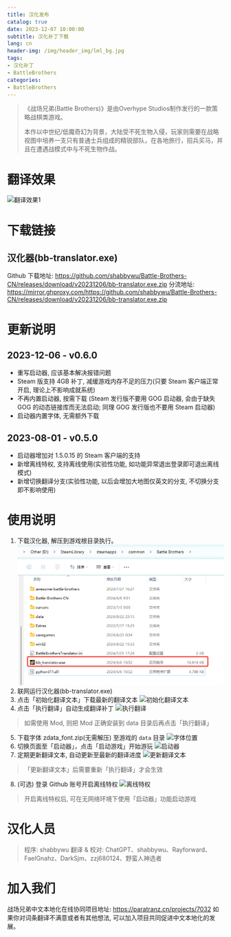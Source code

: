 ```yaml
---
title: 汉化发布
catalog: true
date: 2023-12-07 10:00:00
subtitle: 汉化补丁下载
lang: cn
header-img: /img/header_img/lml_bg.jpg
tags:
- 汉化补丁
- BattleBrothers
categories:
- BattleBrothers
---
```


> 《战场兄弟(Battle Brothers)》是由Overhype Studios制作发行的一款策略战棋类游戏。
> 
> 本作以中世纪/低魔奇幻为背景，大陆受不死生物入侵，玩家则需要在战略视图中培养一支只有普通士兵组成的精锐部队，在各地旅行，招兵买马，并且在遭遇战模式中与不死生物作战。

# 翻译效果
![翻译效果1](翻译效果1.webp)

# 下载链接
## 汉化器(bb-translator.exe)
Github 下载地址: https://github.com/shabbywu/Battle-Brothers-CN/releases/download/v20231206/bb-translator.exe.zip
分流地址: https://mirror.ghproxy.com/https://github.com/shabbywu/Battle-Brothers-CN/releases/download/v20231206/bb-translator.exe.zip

# 更新说明
## 2023-12-06 - v0.6.0
- 重写启动器, 应该基本解决报错问题
- Steam 版支持 4GB 补丁, 减缓游戏内存不足的压力(只要 Steam 客户端正常开启, 理论上不影响成就系统)
- 不再内置启动器, 按需下载 (Steam 发行版不要用 GOG 启动器, 会由于缺失 GOG 的动态链接库而无法启动; 同理 GOG 发行版也不要用 Steam 启动器) 
- 启动器内置字体, 无需额外下载

## 2023-08-01 - v0.5.0
- 启动器增加对 1.5.0.15 的 Steam 客户端的支持
- 新增离线特权, 支持离线使用(实验性功能, 如功能异常退出登录即可退出离线模式)
- 新增切换翻译分支(实验性功能, 以后会增加大地图仅英文的分支, 不切换分支即不影响使用)

# 使用说明
1. 下载汉化器, 解压到游戏根目录执行。
![汉化器位置](汉化器位置.jpeg)
2. 联网运行汉化器(bb-translator.exe)
3. 点击「初始化翻译文本」下载最新的翻译文本
![初始化翻译文本](初始化翻译文本.jpeg)
4. 点击「执行翻译」自动生成翻译补丁
![执行翻译](执行翻译.jpeg)
> 如需使用 Mod, 则把 Mod 正确安装到 data 目录后再点击「执行翻译」
5. 下载字体 zdata_font.zip(无需解压) 至游戏的 `data` 目录
![字体位置](字体位置.jpeg)
6. 切换页面至「启动器」，点击「启动游戏」开始游玩
![启动器](启动器.jpeg)
7. 定期更新翻译文本, 自动更新至最新的翻译进度
![更新翻译文本](更新翻译文本.jpeg)
> 「更新翻译文本」后需要重新「执行翻译」才会生效
8. (可选) 登录 Github 账号开启离线特权
![离线特权](离线特权.jpeg)
> 开启离线特权后, 可在无网络环境下使用「启动器」功能启动游戏

# 汉化人员

> 程序: shabbywu
> 翻译 & 校对: ChatGPT、shabbywu、Rayforward、FaelGnahz、DarkSjm、zzj680124、野蛮人神选者

# 加入我们
战场兄弟中文本地化在线协同项目地址: https://paratranz.cn/projects/7032
如果你对词条翻译不满意或者有其他想法, 可以加入项目共同促进中文本地化的发展。
